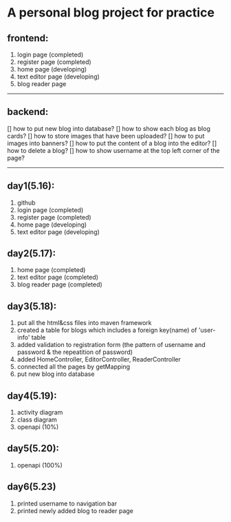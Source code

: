# A personal blog project for practice
## frontend:
1. login page (completed)
2. register page (completed)
3. home page (developing)
4. text editor page (developing)
5. blog reader page

---

## backend:
[] how to put new blog into database?
[] how to show each blog as blog cards?
[] how to store images that have been uploaded?
[] how to put images into banners?
[] how to put the content of a blog into the editor?
[] how to delete a blog?
[] how to show username at the top left corner of the page?

---

## day1(5.16):
1. github
2. login page (completed)
3. register page (completed)
4. home page (developing)
5. text editor page (developing)

## day2(5.17):
1. home page (completed)
2. text editor page (completed)
3. blog reader page (completed)

## day3(5.18):
1. put all the html&css files into maven framework
2. created a table for blogs which includes a foreign key(name) of 'user-info' table
3. added validation to registration form (the pattern of username and password & the repeatition of password)
4. added HomeController, EditorController, ReaderController
5. connected all the pages by getMapping 
6. put new blog into database

## day4(5.19):
1. activity diagram 
2. class diagram
3. openapi (10%)

## day5(5.20):
1. openapi (100%)

## day6(5.23)
1. printed username to navigation bar
2. printed newly added blog to reader page


